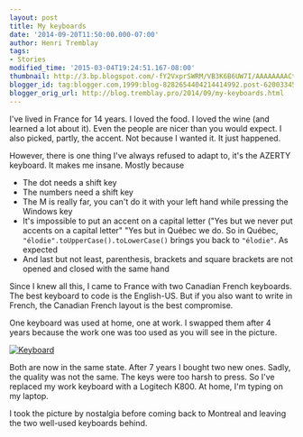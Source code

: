 ```yaml
---
layout: post
title: My keyboards
date: '2014-09-20T11:50:00.000-07:00'
author: Henri Tremblay
tags:
- Stories
modified_time: '2015-03-04T19:24:51.167-08:00'
thumbnail: http://3.bp.blogspot.com/-fY2VxprSWRM/VB3K6B6UW7I/AAAAAAAACtw/_WQQwYuMRQo/s72-c/IMAG0139.jpg
blogger_id: tag:blogger.com,1999:blog-8282654404214414992.post-6200334583868181768
blogger_orig_url: http://blog.tremblay.pro/2014/09/my-keyboards.html
---
```


I've lived in France for 14 years. I loved the food. I loved the wine (and learned a lot about it). Even the people are 
nicer than you would expect. I also picked, partly, the accent. Not because I wanted it. It just happened.

However, there is one thing I've always refused to adapt to, it's the AZERTY keyboard. It makes me insane. Mostly because

* The dot needs a shift key
* The numbers need a shift key
* The M is really far, you can't do it with your left hand while pressing the Windows key
* It's impossible to put an accent on a capital letter ("Yes but we never put accents on a capital letter" "Yes but in 
  Québec we do. So in Québec, `"élodie".toUpperCase().toLowerCase()` brings you back to `"élodie"`. As expected
* And last but not least, parenthesis, brackets and square brackets are not opened and closed with the same hand

Since I knew all this, I came to France with two Canadian French keyboards. The best keyboard to code is the English-US. 
But if you also want to write in French, the Canadian French layout is the best compromise.

One keyboard was used at home, one at work. I swapped them after 4 years because the work one was too used as you will 
see in the picture.

<a href="{{site.baseurl}}public/images{{page.url | replace:'.html','/'}}keyboard.jpg">
  <img src="{{site.baseurl}}public/images{{page.url | replace:'.html','/'}}keyboard.jpg" alt="Keyboard"/>
</a>

Both are now in the same state. After 7 years I bought two new ones. Sadly, the quality was not the same. The keys were 
too harsh to press. So I've replaced my work keyboard with a Logitech K800. At home, I'm typing on my laptop.

I took the picture by nostalgia before coming back to Montreal and leaving the two well-used keyboards behind.
